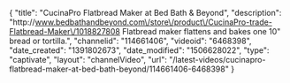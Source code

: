 {
    "title": "CucinaPro Flatbread Maker at Bed Bath & Beyond",
    "description": "http:\/\/www.bedbathandbeyond.com\/store\/product\/CucinaPro-trade-Flatbread-Maker\/1018827808 Flatbread maker flattens and bakes one 10\" bread or tortilla.",
    "channelid": "114661406",
    "videoid": "6468398",
    "date_created": "1391802673",
    "date_modified": "1506628022",
    "type": "captivate",
    "layout": "channelVideo",
    "url": "\/latest-videos\/cucinapro-flatbread-maker-at-bed-bath-beyond\/114661406-6468398"
}